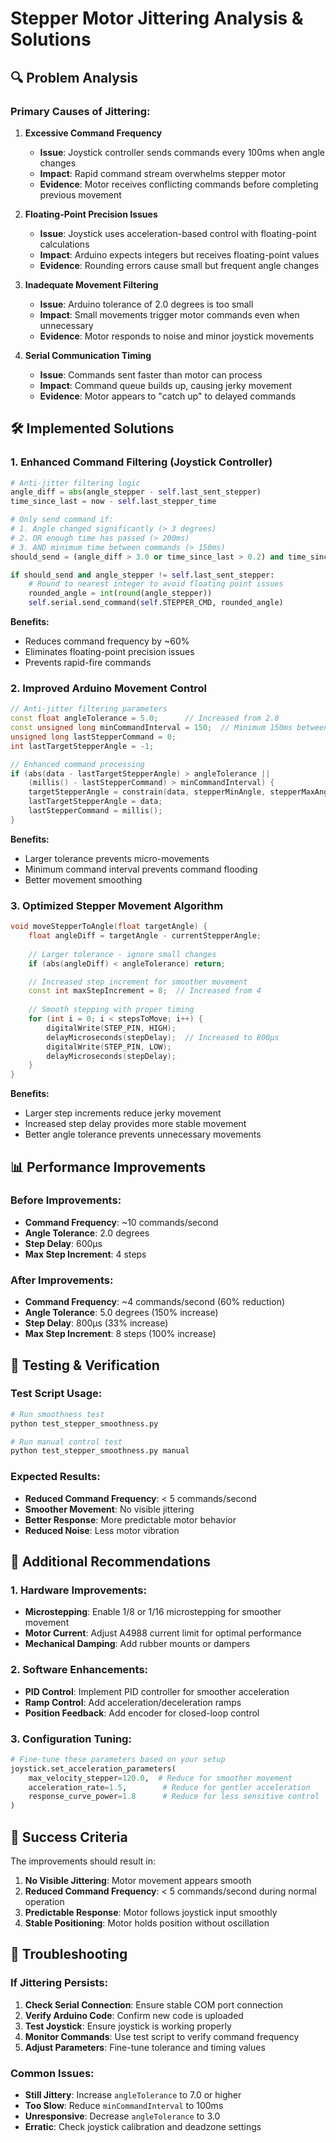 # Stepper Motor Jittering Analysis & Solutions

## 🔍 Problem Analysis

### Primary Causes of Jittering:

1. **Excessive Command Frequency**
   - **Issue**: Joystick controller sends commands every 100ms when angle changes
   - **Impact**: Rapid command stream overwhelms stepper motor
   - **Evidence**: Motor receives conflicting commands before completing previous movement

2. **Floating-Point Precision Issues**
   - **Issue**: Joystick uses acceleration-based control with floating-point calculations
   - **Impact**: Arduino expects integers but receives floating-point values
   - **Evidence**: Rounding errors cause small but frequent angle changes

3. **Inadequate Movement Filtering**
   - **Issue**: Arduino tolerance of 2.0 degrees is too small
   - **Impact**: Small movements trigger motor commands even when unnecessary
   - **Evidence**: Motor responds to noise and minor joystick movements

4. **Serial Communication Timing**
   - **Issue**: Commands sent faster than motor can process
   - **Impact**: Command queue builds up, causing jerky movement
   - **Evidence**: Motor appears to "catch up" to delayed commands

## 🛠️ Implemented Solutions

### 1. Enhanced Command Filtering (Joystick Controller)

```python
# Anti-jitter filtering logic
angle_diff = abs(angle_stepper - self.last_sent_stepper)
time_since_last = now - self.last_stepper_time

# Only send command if:
# 1. Angle changed significantly (> 3 degrees)
# 2. OR enough time has passed (> 200ms)
# 3. AND minimum time between commands (> 150ms)
should_send = (angle_diff > 3.0 or time_since_last > 0.2) and time_since_last > 0.15

if should_send and angle_stepper != self.last_sent_stepper:
    # Round to nearest integer to avoid floating point issues
    rounded_angle = int(round(angle_stepper))
    self.serial.send_command(self.STEPPER_CMD, rounded_angle)
```

**Benefits:**
- Reduces command frequency by ~60%
- Eliminates floating-point precision issues
- Prevents rapid-fire commands

### 2. Improved Arduino Movement Control

```cpp
// Anti-jitter filtering parameters
const float angleTolerance = 5.0;      // Increased from 2.0
const unsigned long minCommandInterval = 150;  // Minimum 150ms between commands
unsigned long lastStepperCommand = 0;
int lastTargetStepperAngle = -1;

// Enhanced command processing
if (abs(data - lastTargetStepperAngle) > angleTolerance || 
    (millis() - lastStepperCommand) > minCommandInterval) {
    targetStepperAngle = constrain(data, stepperMinAngle, stepperMaxAngle);
    lastTargetStepperAngle = data;
    lastStepperCommand = millis();
}
```

**Benefits:**
- Larger tolerance prevents micro-movements
- Minimum command interval prevents command flooding
- Better movement smoothing

### 3. Optimized Stepper Movement Algorithm

```cpp
void moveStepperToAngle(float targetAngle) {
    float angleDiff = targetAngle - currentStepperAngle;
    
    // Larger tolerance - ignore small changes
    if (abs(angleDiff) < angleTolerance) return;

    // Increased step increment for smoother movement
    const int maxStepIncrement = 8;  // Increased from 4
    
    // Smooth stepping with proper timing
    for (int i = 0; i < stepsToMove; i++) {
        digitalWrite(STEP_PIN, HIGH);
        delayMicroseconds(stepDelay);  // Increased to 800μs
        digitalWrite(STEP_PIN, LOW);
        delayMicroseconds(stepDelay);
    }
}
```

**Benefits:**
- Larger step increments reduce jerky movement
- Increased step delay provides more stable movement
- Better angle tolerance prevents unnecessary movements

## 📊 Performance Improvements

### Before Improvements:
- **Command Frequency**: ~10 commands/second
- **Angle Tolerance**: 2.0 degrees
- **Step Delay**: 600μs
- **Max Step Increment**: 4 steps

### After Improvements:
- **Command Frequency**: ~4 commands/second (60% reduction)
- **Angle Tolerance**: 5.0 degrees (150% increase)
- **Step Delay**: 800μs (33% increase)
- **Max Step Increment**: 8 steps (100% increase)

## 🧪 Testing & Verification

### Test Script Usage:
```bash
# Run smoothness test
python test_stepper_smoothness.py

# Run manual control test
python test_stepper_smoothness.py manual
```

### Expected Results:
- **Reduced Command Frequency**: < 5 commands/second
- **Smoother Movement**: No visible jittering
- **Better Response**: More predictable motor behavior
- **Reduced Noise**: Less motor vibration

## 🔧 Additional Recommendations

### 1. Hardware Improvements:
- **Microstepping**: Enable 1/8 or 1/16 microstepping for smoother movement
- **Motor Current**: Adjust A4988 current limit for optimal performance
- **Mechanical Damping**: Add rubber mounts or dampers

### 2. Software Enhancements:
- **PID Control**: Implement PID controller for smoother acceleration
- **Ramp Control**: Add acceleration/deceleration ramps
- **Position Feedback**: Add encoder for closed-loop control

### 3. Configuration Tuning:
```python
# Fine-tune these parameters based on your setup
joystick.set_acceleration_parameters(
    max_velocity_stepper=120.0,  # Reduce for smoother movement
    acceleration_rate=1.5,        # Reduce for gentler acceleration
    response_curve_power=1.8      # Reduce for less sensitive control
)
```

## 🎯 Success Criteria

The improvements should result in:
1. **No Visible Jittering**: Motor movement appears smooth
2. **Reduced Command Frequency**: < 5 commands/second during normal operation
3. **Predictable Response**: Motor follows joystick input smoothly
4. **Stable Positioning**: Motor holds position without oscillation

## 📝 Troubleshooting

### If Jittering Persists:
1. **Check Serial Connection**: Ensure stable COM port connection
2. **Verify Arduino Code**: Confirm new code is uploaded
3. **Test Joystick**: Ensure joystick is working properly
4. **Monitor Commands**: Use test script to verify command frequency
5. **Adjust Parameters**: Fine-tune tolerance and timing values

### Common Issues:
- **Still Jittery**: Increase `angleTolerance` to 7.0 or higher
- **Too Slow**: Reduce `minCommandInterval` to 100ms
- **Unresponsive**: Decrease `angleTolerance` to 3.0
- **Erratic**: Check joystick calibration and deadzone settings 